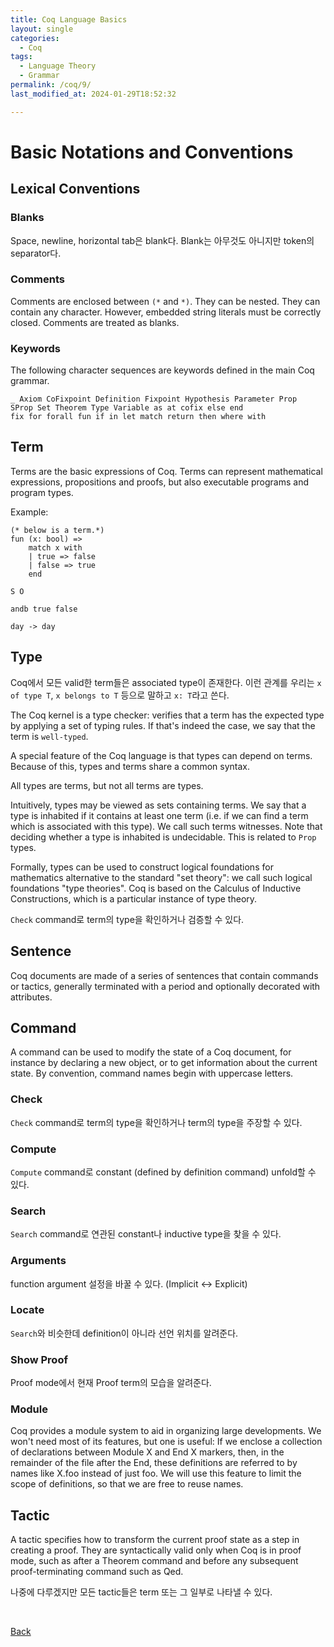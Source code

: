 ```yaml
---
title: Coq Language Basics
layout: single
categories:
  - Coq
tags:
  - Language Theory
  - Grammar
permalink: /coq/9/
last_modified_at: 2024-01-29T18:52:32

---
```


# Basic Notations and Conventions

## Lexical Conventions

### Blanks

Space, newline, horizontal tab은 blank다.
Blank는 아무것도 아니지만 token의 separator다.

### Comments

Comments are enclosed between `(*` and `*)`. They can be nested.
They can contain any character.
However, embedded string literals must be correctly closed.
Comments are treated as blanks.

### Keywords

The following character sequences are keywords defined in the main Coq grammar.

```coq
_ Axiom CoFixpoint Definition Fixpoint Hypothesis Parameter Prop
SProp Set Theorem Type Variable as at cofix else end
fix for forall fun if in let match return then where with
```

## **Term**

Terms are the basic expressions of Coq.
Terms can represent mathematical expressions, propositions and proofs,
but also executable programs and program types.

Example:

```coq
(* below is a term.*)
fun (x: bool) =>
    match x with
    | true => false
    | false => true
    end

S O

andb true false

day -> day
```

## **Type**

Coq에서 모든 valid한 term들은 associated type이 존재한다.
이런 관계를 우리는 `x of type T`, `x belongs to T` 등으로 말하고 `x: T`라고 쓴다.

The Coq kernel is a type checker:
verifies that a term has the expected type by applying a set of typing rules.
If that's indeed the case, we say that the term is `well-typed`.

A special feature of the Coq language is that types can depend on terms.
Because of this, types and terms share a common syntax.

All types are terms, but not all terms are types.

Intuitively, types may be viewed as sets containing terms.
We say that a type is inhabited if it contains at least one term (i.e. if we can find a term which is associated with this type).
We call such terms witnesses.
Note that deciding whether a type is inhabited is undecidable.
This is related to `Prop` types.

Formally, types can be used to construct logical foundations for mathematics alternative to the standard "set theory": we call such logical foundations "type theories".
Coq is based on the Calculus of Inductive Constructions,
which is a particular instance of type theory.

`Check` command로 term의 type을 확인하거나 검증할 수 있다.

## Sentence

Coq documents are made of a series of sentences that contain commands or tactics,
generally terminated with a period and optionally decorated with attributes.

## Command

A command can be used to modify the state of a Coq document,
for instance by declaring a new object, or to get information about the current state.
By convention, command names begin with uppercase letters.

### Check

`Check` command로 term의 type을 확인하거나 term의 type을 주장할 수 있다.

### Compute

`Compute` command로 constant (defined by definition command) unfold할 수 있다.

### Search

`Search` command로 연관된 constant나 inductive type을 찾을 수 있다.

### Arguments

function argument 설정을 바꿀 수 있다.
(Implicit <-> Explicit)

### Locate

`Search`와 비슷한데 definition이 아니라 선언 위치를 알려준다.

### Show Proof

Proof mode에서 현재 Proof term의 모습을 알려준다.

### Module

Coq provides a module system to aid in organizing large developments.
We won't need most of its features, but one is useful:
If we enclose a collection of declarations between Module X and End X markers,
then, in the remainder of the file after the End,
these definitions are referred to by names like X.foo instead of just foo.
We will use this feature to limit the scope of definitions,
so that we are free to reuse names.

## Tactic

A tactic specifies how to transform the current proof state as a step in creating a proof.
They are syntactically valid only when Coq is in proof mode,
such as after a Theorem command and before any subsequent proof-terminating command such as Qed.

나중에 다루겠지만 모든 tactic들은 term 또는 그 일부로 나타낼 수 있다.

<br>

[Back](/coq/)